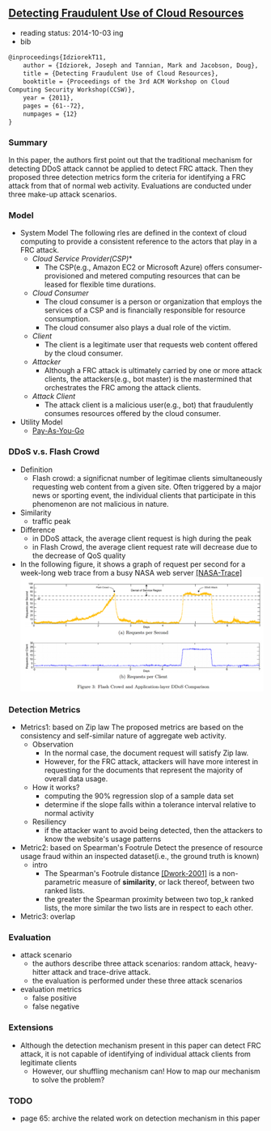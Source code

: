 [Detecting Fraudulent Use of Cloud Resources](http://dl.acm.org/citation.cfm?id=2046676)
---

- reading status: 2014-10-03 ing
- bib
```
@inproceedings{IdziorekT11,
    author = {Idziorek, Joseph and Tannian, Mark and Jacobson, Doug},
    title = {Detecting Fraudulent Use of Cloud Resources},
    booktitle = {Proceedings of the 3rd ACM Workshop on Cloud Computing Security Workshop(CCSW)},
    year = {2011},
    pages = {61--72},
    numpages = {12}
} 
```

### Summary
In this paper, the authors first point out that the traditional mechanism for detecting DDoS attack cannot be applied to detect FRC attack. Then they proposed three detection metrics form the criteria for identifying a FRC attack from that of normal web activity. Evaluations are conducted under three make-up attack scenarios. 

### Model
- System Model
The following rles are defined in the context of cloud computing to provide a consistent reference to the actors that play in a FRC attack.
    - *Cloud Service Provider(CSP)**
      - The CSP(e.g., Amazon EC2 or Microsoft Azure) offers consumer-provisioned and metered computing resources that can be leased for flexible time durations.
    - *Cloud Consumer*
        - The cloud consumer is a person or organization that employs the services of a CSP and is financially responsible for resource consumption. 
        - The cloud consumer also plays a dual role of the victim.
    - *Client*
        - The client is a legitimate user that requests web content offered by the cloud consumer.
    - *Attacker*
        - Although a FRC attack is ultimately carried by one or more attack clients, the attackers(e.g., bot master) is the mastermined that orchestrates the FRC among the attack clients. 
    - *Attack Client*
        - The attack client is a malicious user(e.g., bot) that fraudulently consumes resources offered by the cloud consumer. 
- Utility Model
    - [Pay-As-You-Go](../Cloud/file/pricing.md)
    
### DDoS v.s. Flash Crowd
- Definition
    - Flash crowd: a significnat number of legitimae clients simultaneously requesting web content from a given site. Often triggered by a major news or sporting event, the individual clients that participate in this phenomenon are not malicious in nature.
- Similarity
    - traffic peak
- Difference
    - in DDoS attack, the average client request is high during the peak
    - in Flash Crowd, the average client request rate will decrease due to the decrease of QoS quality
- In the following figure, it shows a graph of request per second for a week-long web trace from a busy NASA web server [[NASA-Trace]](ftp://ita.ee.lbl.gov/html/contrib/NASA-HTTP.html)
    <div align = "center">
        <img src= "../figs/DDoS-Flash-Crowd.PNG" width = "800px" />
    </div>

### Detection Metrics

- Metrics1: based on Zip law
The proposed metrics are based on the consistency and self-similar nature of aggregate web activity.
    - Observation
        - In the normal case, the document request will satisfy Zip law.
        - However, for the FRC attack, attackers will have more interest in requesting for the documents that represent the majority of overall data usage. 
    - How it works?
        - computing the 90% regression slop of a sample data set
        - determine if the slope falls within a tolerance interval relative to normal activity
    - Resiliency
        - if the attacker want to avoid being detected, then the attackers to know the website's usage patterns
- Metric2: based on Spearman's Footrule
Detect the presence of resource usage fraud within an inspected dataset(i.e., the ground truth is known)
    - intro
        - The Spearman's Footrule distance [[Dwork-2001]](http://dl.acm.org/citation.cfm?id=372165) is a non-parametric measure of **similarity**, or lack thereof, between two ranked lists.
        - the greater the Spearman proximity between two top_k ranked lists, the more similar the two lists are in respect to each other.
- Metric3: overlap
        
### Evaluation
- attack scenario
    - the authors describe three attack scenarios: random attack, heavy-hitter attack and trace-drive attack.
    - the evaluation is performed under these three attack scenarios 
- evaluation metrics
    - false positive
    - false negative
    



### Extensions
- Although the detection mechanism present in this paper can detect FRC attack, it is not capable of identifying of individual attack clients from legitimate clients
    - However, our shuffling mechanism can! How to map our mechanism to solve the problem?
    

### TODO
- page 65: archive the related work on detection mechanism in this paper 
